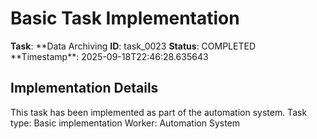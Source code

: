 # Basic Task Implementation

**Task**: **Data Archiving
**ID**: task_0023
**Status**: COMPLETED
**Timestamp\*\*: 2025-09-18T22:46:28.635643

## Implementation Details

This task has been implemented as part of the automation system.
Task type: Basic implementation
Worker: Automation System
